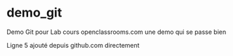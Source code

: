 # demo_git
Demo Git pour Lab cours openclassrooms.com
une demo qui se passe bien

Ligne 5 ajouté depuis github.com directement
